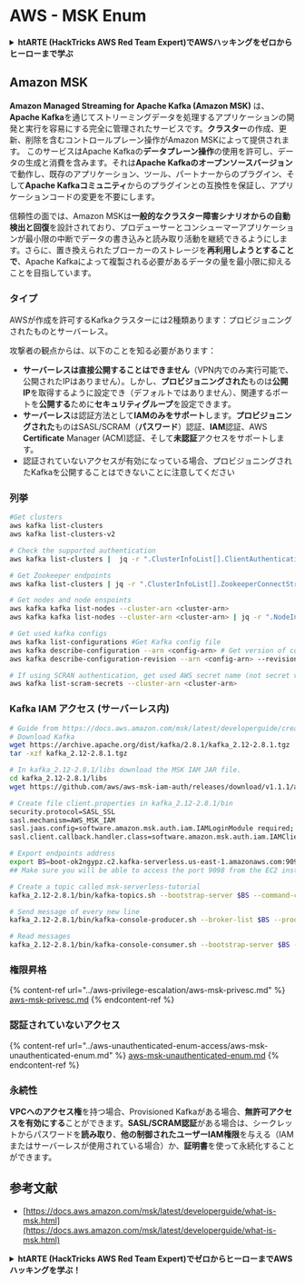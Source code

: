 # AWS - MSK Enum

<details>

<summary><strong>htARTE (HackTricks AWS Red Team Expert)でAWSハッキングをゼロからヒーローまで学ぶ</strong></summary>

HackTricksをサポートする他の方法:

* **HackTricksにあなたの会社を広告したい**、または**HackTricksをPDFでダウンロードしたい**場合は、[**サブスクリプションプラン**](https://github.com/sponsors/carlospolop)をチェックしてください！
* [**公式PEASS & HackTricksグッズ**](https://peass.creator-spring.com)を入手する
* [**The PEASS Family**](https://opensea.io/collection/the-peass-family)を発見し、独占的な[**NFTs**](https://opensea.io/collection/the-peass-family)のコレクションをチェックする
* 💬 [**Discordグループ**](https://discord.gg/hRep4RUj7f)に**参加する**か、[**テレグラムグループ**](https://t.me/peass)に参加するか、**Twitter** 🐦 [**@carlospolopm**](https://twitter.com/carlospolopm)を**フォローする**。
* **HackTricks**と[**HackTricks Cloud**](https://github.com/carlospolop/hacktricks-cloud)のgithubリポジトリにPRを提出して、あなたのハッキングのコツを共有する。

</details>

## Amazon MSK

**Amazon Managed Streaming for Apache Kafka (Amazon MSK)** は、**Apache Kafka**を通じてストリーミングデータを処理するアプリケーションの開発と実行を容易にする完全に管理されたサービスです。**クラスター**の作成、更新、削除を含むコントロールプレーン操作がAmazon MSKによって提供されます。
このサービスはApache Kafkaの**データプレーン操作**の使用を許可し、データの生成と消費を含みます。それは**Apache Kafkaのオープンソースバージョン**で動作し、既存のアプリケーション、ツール、パートナーからのプラグイン、そして**Apache Kafkaコミュニティ**からのプラグインとの互換性を保証し、アプリケーションコードの変更を不要にします。

信頼性の面では、Amazon MSKは**一般的なクラスター障害シナリオからの自動検出と回復**を設計されており、プロデューサーとコンシューマーアプリケーションが最小限の中断でデータの書き込みと読み取り活動を継続できるようにします。さらに、置き換えられたブローカーのストレージを**再利用しようとすることで**、Apache Kafkaによって複製される必要があるデータの量を最小限に抑えることを目指しています。

### **タイプ**

AWSが作成を許可するKafkaクラスターには2種類あります：プロビジョニングされたものとサーバーレス。

攻撃者の観点からは、以下のことを知る必要があります：

* **サーバーレスは直接公開することはできません**（VPN内でのみ実行可能で、公開されたIPはありません）。しかし、**プロビジョニングされた**ものは**公開IP**を取得するように設定でき（デフォルトではありません）、関連するポートを**公開する**ために**セキュリティグループ**を設定できます。
* **サーバーレス**は認証方法として**IAMのみをサポート**します。**プロビジョニングされた**ものはSASL/SCRAM（**パスワード**）認証、**IAM**認証、AWS **Certificate** Manager (ACM)認証、そして**未認証**アクセスをサポートします。
* 認証されていないアクセスが有効になっている場合、プロビジョニングされたKafkaを公開することはできないことに注意してください

### 列挙
```bash
#Get clusters
aws kafka list-clusters
aws kafka list-clusters-v2

# Check the supported authentication
aws kafka list-clusters |  jq -r ".ClusterInfoList[].ClientAuthentication"

# Get Zookeeper endpoints
aws kafka list-clusters | jq -r ".ClusterInfoList[].ZookeeperConnectString, .ClusterInfoList[].ZookeeperConnectStringTls"

# Get nodes and node enspoints
aws kafka kafka list-nodes --cluster-arn <cluster-arn>
aws kafka kafka list-nodes --cluster-arn <cluster-arn> | jq -r ".NodeInfoList[].BrokerNodeInfo.Endpoints" # Get endpoints

# Get used kafka configs
aws kafka list-configurations #Get Kafka config file
aws kafka describe-configuration --arn <config-arn> # Get version of config
aws kafka describe-configuration-revision --arn <config-arn> --revision <version> # Get content of config version

# If using SCRAN authentication, get used AWS secret name (not secret value)
aws kafka list-scram-secrets --cluster-arn <cluster-arn>
```
### Kafka IAM アクセス (サーバーレス内)
```bash
# Guide from https://docs.aws.amazon.com/msk/latest/developerguide/create-serverless-cluster.html
# Download Kafka
wget https://archive.apache.org/dist/kafka/2.8.1/kafka_2.12-2.8.1.tgz
tar -xzf kafka_2.12-2.8.1.tgz

# In kafka_2.12-2.8.1/libs download the MSK IAM JAR file.
cd kafka_2.12-2.8.1/libs
wget https://github.com/aws/aws-msk-iam-auth/releases/download/v1.1.1/aws-msk-iam-auth-1.1.1-all.jar

# Create file client.properties in kafka_2.12-2.8.1/bin
security.protocol=SASL_SSL
sasl.mechanism=AWS_MSK_IAM
sasl.jaas.config=software.amazon.msk.auth.iam.IAMLoginModule required;
sasl.client.callback.handler.class=software.amazon.msk.auth.iam.IAMClientCallbackHandler

# Export endpoints address
export BS=boot-ok2ngypz.c2.kafka-serverless.us-east-1.amazonaws.com:9098
## Make sure you will be able to access the port 9098 from the EC2 instance (check VPS, subnets and SG)

# Create a topic called msk-serverless-tutorial
kafka_2.12-2.8.1/bin/kafka-topics.sh --bootstrap-server $BS --command-config client.properties --create --topic msk-serverless-tutorial --partitions 6

# Send message of every new line
kafka_2.12-2.8.1/bin/kafka-console-producer.sh --broker-list $BS --producer.config client.properties --topic msk-serverless-tutorial

# Read messages
kafka_2.12-2.8.1/bin/kafka-console-consumer.sh --bootstrap-server $BS --consumer.config client.properties --topic msk-serverless-tutorial --from-beginning
```
### 権限昇格

{% content-ref url="../aws-privilege-escalation/aws-msk-privesc.md" %}
[aws-msk-privesc.md](../aws-privilege-escalation/aws-msk-privesc.md)
{% endcontent-ref %}

### 認証されていないアクセス

{% content-ref url="../aws-unauthenticated-enum-access/aws-msk-unauthenticated-enum.md" %}
[aws-msk-unauthenticated-enum.md](../aws-unauthenticated-enum-access/aws-msk-unauthenticated-enum.md)
{% endcontent-ref %}

### 永続性

**VPCへのアクセス権**を持つ場合、Provisioned Kafkaがある場合、**無許可アクセスを有効にする**ことができます。**SASL/SCRAM認証**がある場合は、シークレットからパスワードを**読み取り**、**他の制御されたユーザーIAM権限**を与える（IAMまたはサーバーレスが使用されている場合）か、**証明書**を使って永続化することができます。

## 参考文献

* [https://docs.aws.amazon.com/msk/latest/developerguide/what-is-msk.html](https://docs.aws.amazon.com/msk/latest/developerguide/what-is-msk.html)

<details>

<summary><strong>htARTE (HackTricks AWS Red Team Expert)で<strong>ゼロからヒーローまでAWSハッキングを学ぶ</strong></a><strong>！</strong></summary>

HackTricksをサポートする他の方法:

* **HackTricksに広告を掲載したい**、または**HackTricksをPDFでダウンロードしたい**場合は、[**サブスクリプションプラン**](https://github.com/sponsors/carlospolop)をチェックしてください！
* [**公式PEASS & HackTricksグッズ**](https://peass.creator-spring.com)を入手する
* [**The PEASS Family**](https://opensea.io/collection/the-peass-family)を発見し、独占的な[**NFTs**](https://opensea.io/collection/the-peass-family)のコレクションをチェックする
* 💬 [**Discordグループ**](https://discord.gg/hRep4RUj7f)に**参加する**か、[**telegramグループ**](https://t.me/peass)に参加するか、**Twitter** 🐦 [**@carlospolopm**](https://twitter.com/carlospolopm)で**フォローする**。
* [**HackTricks**](https://github.com/carlospolop/hacktricks)と[**HackTricks Cloud**](https://github.com/carlospolop/hacktricks-cloud)のgithubリポジトリにPRを提出して、あなたのハッキングのコツを**共有する**。

</details>
